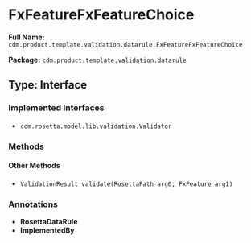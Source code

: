 # FxFeatureFxFeatureChoice

**Full Name:** `cdm.product.template.validation.datarule.FxFeatureFxFeatureChoice`

**Package:** `cdm.product.template.validation.datarule`

## Type: Interface

### Implemented Interfaces

- `com.rosetta.model.lib.validation.Validator`

### Methods

#### Other Methods

- `ValidationResult validate(RosettaPath arg0, FxFeature arg1)`

### Annotations

- **RosettaDataRule**
- **ImplementedBy**

